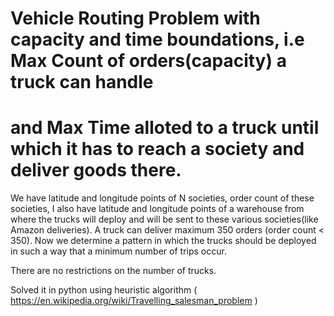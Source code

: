 # Vehicle Routing Problem with capacity and time boundations, i.e Max Count of orders(capacity) a truck can handle
# and Max Time alloted to a truck until which it has to reach a society and deliver goods there.

We have latitude and longitude points of N societies, order count of these societies, I also have latitude and longitude points of a warehouse from where the trucks will deploy and will be sent to these various societies(like Amazon deliveries). A truck can deliver maximum 350 orders (order count < 350). Now we determine a pattern in which the trucks should be deployed in such a way that a minimum number of trips occur.

There are no restrictions on the number of trucks.

Solved it in python using heuristic algorithm ( https://en.wikipedia.org/wiki/Travelling_salesman_problem ) 
